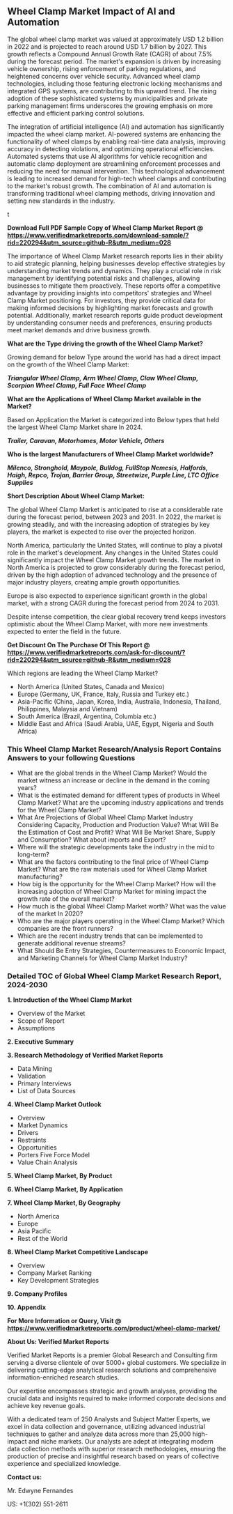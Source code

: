 <h2>Wheel Clamp Market Impact of AI and Automation</h2><p>The global wheel clamp market was valued at approximately USD 1.2 billion in 2022 and is projected to reach around USD 1.7 billion by 2027. This growth reflects a Compound Annual Growth Rate (CAGR) of about 7.5% during the forecast period. The market's expansion is driven by increasing vehicle ownership, rising enforcement of parking regulations, and heightened concerns over vehicle security. Advanced wheel clamp technologies, including those featuring electronic locking mechanisms and integrated GPS systems, are contributing to this upward trend. The rising adoption of these sophisticated systems by municipalities and private parking management firms underscores the growing emphasis on more effective and efficient parking control solutions.</p><p>The integration of artificial intelligence (AI) and automation has significantly impacted the wheel clamp market. AI-powered systems are enhancing the functionality of wheel clamps by enabling real-time data analysis, improving accuracy in detecting violations, and optimizing operational efficiencies. Automated systems that use AI algorithms for vehicle recognition and automatic clamp deployment are streamlining enforcement processes and reducing the need for manual intervention. This technological advancement is leading to increased demand for high-tech wheel clamps and contributing to the market's robust growth. The combination of AI and automation is transforming traditional wheel clamping methods, driving innovation and setting new standards in the industry.</p>t</p><p id="" class=""><strong>Download Full PDF Sample Copy of Wheel Clamp Market Report @ <a href="https://www.verifiedmarketreports.com/download-sample/?rid=220294&utm_source=github-R&utm_medium=028" target="_blank">https://www.verifiedmarketreports.com/download-sample/?rid=220294&utm_source=github-R&utm_medium=028</a></strong></p><p>The importance of&nbsp;Wheel Clamp Market research reports lies in their ability to aid strategic planning, helping businesses develop effective strategies by understanding market trends and dynamics. They play a crucial role in risk management by identifying potential risks and challenges, allowing businesses to mitigate them proactively. These reports offer a competitive advantage by providing insights into competitors' strategies and Wheel Clamp Market positioning. For investors, they provide critical data for making informed decisions by highlighting market forecasts and growth potential. Additionally, market research reports guide product development by understanding consumer needs and preferences, ensuring products meet market demands and drive business growth.</p><p><strong>What are the&nbsp;Type driving the growth of the Wheel Clamp Market?</strong></p><p id="" class="">Growing demand for below Type around the world has had a direct impact on the growth of the Wheel Clamp Market:</p><em><strong>Triangular Wheel Clamp, Arm Wheel Clamp, Claw Wheel Clamp, Scorpion Wheel Clamp, Full Face Wheel Clamp</strong></em></p><strong>What are the&nbsp;Applications&nbsp;of Wheel Clamp Market available in the Market?</strong></p><p id="" class="">Based on Application the Market is categorized into Below types that held the largest Wheel Clamp Market share In 2024.</p><em><strong>Trailer, Caravan, Motorhomes, Motor Vehicle, Others</strong></em></p><strong>Who is the largest Manufacturers of Wheel Clamp Market worldwide?</strong></p><p><em><strong>Milenco, Stronghold, Maypole, Bulldog, FullStop Nemesis, Halfords, Haigh, Repco, Trojan, Barrier Group, Streetwize, Purple Line, LTC Office Supplies</strong></em></p><p id="" class=""><strong>Short Description About Wheel Clamp Market:</strong></p><p>The global Wheel Clamp Market is anticipated to rise at a considerable rate during the forecast period, between 2023 and 2031. In 2022, the market is growing steadily, and with the increasing adoption of strategies by key players, the market is expected to rise over the projected horizon.</p><p>North America, particularly the United States, will continue to play a pivotal role in the market's development. Any changes in the United States could significantly impact the Wheel Clamp Market growth trends. The market in North America is projected to grow considerably during the forecast period, driven by the high adoption of advanced technology and the presence of major industry players, creating ample growth opportunities.</p><p>Europe is also expected to experience significant growth in the global market, with a strong CAGR during the forecast period from 2024 to 2031.</p><p>Despite intense competition, the clear global recovery trend keeps investors optimistic about the Wheel Clamp Market, with more new investments expected to enter the field in the future.</p><p id="" class=""><strong>Get Discount On The Purchase Of This Report @ <a href="https://www.verifiedmarketreports.com/ask-for-discount/?rid=220294&utm_source=github-R&utm_medium=028" target="_blank">https://www.verifiedmarketreports.com/ask-for-discount/?rid=220294&utm_source=github-R&utm_medium=028</a></strong></p>Which regions are leading the Wheel Clamp Market?</p><ul><li>North America (United States, Canada and Mexico)</li><li>Europe (Germany, UK, France, Italy, Russia and Turkey etc.)</li><li>Asia-Pacific (China, Japan, Korea, India, Australia, Indonesia, Thailand, Philippines, Malaysia and Vietnam)</li><li>South America (Brazil, Argentina, Columbia etc.)</li><li>Middle East and Africa (Saudi Arabia, UAE, Egypt, Nigeria and South Africa)</li></ul><h3 id="" class="">This Wheel Clamp Market Research/Analysis Report Contains Answers to your following Questions</h3><ul><li>What are the global trends in the Wheel Clamp Market? Would the market witness an increase or decline in the demand in the coming years?</li><li>What is the estimated demand for different types of products in Wheel Clamp Market? What are the upcoming industry applications and trends for the Wheel Clamp Market?</li><li>What Are Projections of Global Wheel Clamp Market Industry Considering Capacity, Production and Production Value? What Will Be the Estimation of Cost and Profit? What Will Be Market Share, Supply and Consumption? What about imports and Export?</li><li>Where will the strategic developments take the industry in the mid to long-term?</li><li>What are the factors contributing to the final price of Wheel Clamp Market? What are the raw materials used for Wheel Clamp Market manufacturing?</li><li>How big is the opportunity for the Wheel Clamp Market? How will the increasing adoption of Wheel Clamp Market for mining impact the growth rate of the overall market?</li><li>How much is the global Wheel Clamp Market worth? What was the value of the market In 2020?</li><li>Who are the major players operating in the Wheel Clamp Market? Which companies are the front runners?</li><li>Which are the recent industry trends that can be implemented to generate additional revenue streams?</li><li>What Should Be Entry Strategies, Countermeasures to Economic Impact, and Marketing Channels for Wheel Clamp Market Industry?</li></ul><h3 id="" class="">Detailed TOC of Global Wheel Clamp Market Research Report, 2024-2030</h3><p id="" class=""><strong>1. Introduction of the Wheel Clamp Market</strong></p><ul><li>Overview of the Market</li><li>Scope of Report</li><li>Assumptions</li></ul><p id="" class=""><strong>2. Executive Summary</strong></p><p id="" class=""><strong>3. Research Methodology of Verified Market Reports</strong></p><ul><li>Data Mining</li><li>Validation</li><li>Primary Interviews</li><li>List of Data Sources</li></ul><p id="" class=""><strong>4. Wheel Clamp Market Outlook</strong></p><ul><li>Overview</li><li>Market Dynamics</li><li>Drivers</li><li>Restraints</li><li>Opportunities</li><li>Porters Five Force Model</li><li>Value Chain Analysis</li></ul><p id="" class=""><strong>5. Wheel Clamp Market, By Product</strong></p><p id="" class=""><strong>6. Wheel Clamp Market, By Application</strong></p><p id="" class=""><strong>7. Wheel Clamp Market, By Geography</strong></p><ul><li>North America</li><li>Europe</li><li>Asia Pacific</li><li>Rest of the World</li></ul><p id="" class=""><strong>8. Wheel Clamp Market Competitive Landscape</strong></p><ul><li>Overview</li><li>Company Market Ranking</li><li>Key Development Strategies</li></ul><p id="" class=""><strong>9. Company Profiles</strong></p><p id="" class=""><strong>10. Appendix</strong></p><p id="" class=""><strong>For More Information or Query, Visit @ <a href="https://www.verifiedmarketreports.com/product/wheel-clamp-market/" target="_blank">https://www.verifiedmarketreports.com/product/wheel-clamp-market/</a></strong></p><p id="" class=""><strong>About Us: Verified Market Reports</strong></p><p id="" class="">Verified Market Reports is a premier Global Research and Consulting firm serving a diverse clientele of over 5000+ global customers. We specialize in delivering cutting-edge analytical research solutions and comprehensive information-enriched research studies.</p><p id="" class="">Our expertise encompasses strategic and growth analyses, providing the crucial data and insights required to make informed corporate decisions and achieve key revenue goals.</p><p id="" class="">With a dedicated team of 250 Analysts and Subject Matter Experts, we excel in data collection and governance, utilizing advanced industrial techniques to gather and analyze data across more than 25,000 high-impact and niche markets. Our analysts are adept at integrating modern data collection methods with superior research methodologies, ensuring the production of precise and insightful research based on years of collective experience and specialized knowledge.</p><p id="" class=""><strong>Contact us:</strong></p><p id="" class="">Mr. Edwyne Fernandes</p><p id="" class="">US: +1(302) 551-2611</p>